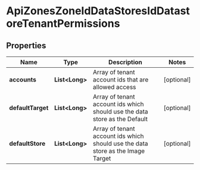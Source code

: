 

# ApiZonesZoneIdDataStoresIdDatastoreTenantPermissions

## Properties

Name | Type | Description | Notes
------------ | ------------- | ------------- | -------------
**accounts** | **List&lt;Long&gt;** | Array of tenant account ids that are allowed access |  [optional]
**defaultTarget** | **List&lt;Long&gt;** | Array of tenant account ids which should use the data store as the Default |  [optional]
**defaultStore** | **List&lt;Long&gt;** | Array of tenant account ids which should use the data store as the Image Target |  [optional]



